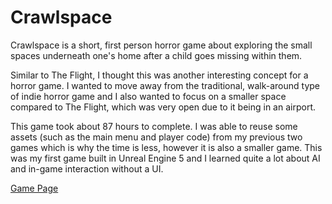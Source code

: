# Crawlspace

Crawlspace is a short, first person horror game about exploring the small spaces underneath one's home after a child goes missing within them.

Similar to The Flight, I thought this was another interesting concept for a horror game.
I wanted to move away from the traditional, walk-around type of indie horror game and I also wanted to focus on a
 smaller space compared to The Flight, which was very open due to it being in an airport.

This game took about 87 hours to complete.
I was able to reuse some assets (such as the main menu and player code) from my previous two games which is why the time is less, however it is also a smaller game.
This was my first game built in Unreal Engine 5 and I learned quite a lot about AI and in-game interaction without a UI.

[Game Page](https://eric-michalski.itch.io/crawlspace)
